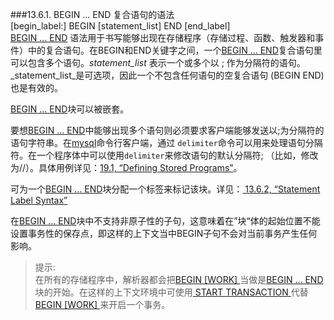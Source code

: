 ###13.6.1. BEGIN ... END 复合语句的语法  
	[begin_label:] BEGIN
	    [statement_list]
	END [end_label]  
[BEGIN ... END]() 语法用于书写能够出现在存储程序（存储过程、函数、触发器和事件）中的复合语句。在BEGIN和END关键字之间，一个[BEGIN ... END]()复合语句里可以包含多个语句。_statement\_list_ 表示一个或多个以 ; 作为分隔符的语句。_statement\_list_是可选项，因此一个不包含任何语句的空复合语句 (BEGIN END) 也是有效的。

[BEGIN ... END]()块可以被嵌套。

要想[BEGIN ... END]()中能够出现多个语句则必须要求客户端能够发送以;为分隔符的语句字符串。在[mysql]()命令行客户端，通过 `delimiter`命令可以用来处理语句分隔符。在一个程序体中可以使用`delimiter`来修改语句的默认分隔符; （比如，修改为//）。具体用例详见：[19.1, “Defining Stored Programs”]()。

可为一个[BEGIN ... END]()块分配一个标签来标记该块。详见：[ 13.6.2, “Statement Label Syntax”]()

在[BEGIN ... END]()块中不支持非原子性的子句，这意味着在”块“体的起始位置不能设置事务性的保存点，即这样的上下文当中BEGIN子句不会对当前事务产生任何影响。

>提示:  
>在所有的存储程序中，解析器都会把[BEGIN [WORK] ]()  当做是[BEGIN ... END]()块的开始。在这样的上下文环境中可使用[ START TRANSACTION ]()代替[BEGIN [WORK] ]()来开启一个事务。